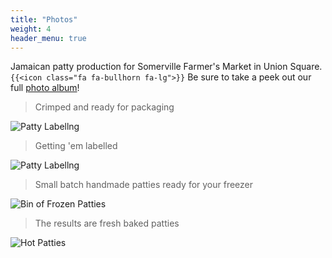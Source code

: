 ```yaml
---
title: "Photos"
weight: 4
header_menu: true
---
```



Jamaican patty production for Somerville Farmer's Market in Union Square.
`{{<icon class="fa fa-bullhorn fa-lg">}}` Be sure to take a peek out our full [photo album](photo-album)!

>Crimped and ready for packaging

![Patty Labellng](../images/patties-prod1.jpg)

>Getting 'em labelled 

![Patty Labellng](../images/patties-prod2.jpg)

>Small batch handmade patties ready for your freezer

![Bin of Frozen Patties](../images/patties-prod3.jpg)

>The results are fresh baked patties

![Hot Patties](../images/patties-prod5.jpg)
